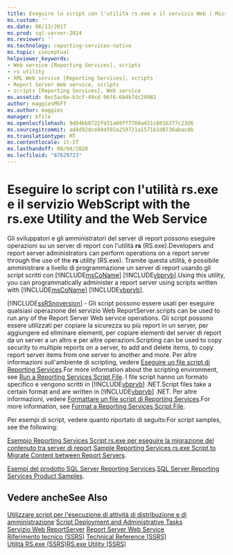 ```yaml
---
title: Eseguire lo script con l'utilità rs.exe e il servizio Web | Microsoft Docs
ms.custom: ''
ms.date: 06/13/2017
ms.prod: sql-server-2014
ms.reviewer: ''
ms.technology: reporting-services-native
ms.topic: conceptual
helpviewer_keywords:
- Web service [Reporting Services], scripts
- rs utility
- XML Web service [Reporting Services], scripts
- Report Server Web service, scripts
- scripts [Reporting Services], Web service
ms.assetid: 0ec5ac6e-b3cf-49cd-96f6-6b4b7dc29982
author: maggiesMSFT
ms.author: maggies
manager: kfile
ms.openlocfilehash: 9d84bb8722fd31a08ff7788ad31c601b377c23d6
ms.sourcegitcommit: ad4d92dce894592a259721a1571b1d8736abacdb
ms.translationtype: MT
ms.contentlocale: it-IT
ms.lasthandoff: 08/04/2020
ms.locfileid: "87629723"
---
```

# <a name="script-with-the-rsexe-utility-and-the-web-service"></a><span data-ttu-id="a9e61-102">Eseguire lo script con l'utilità rs.exe e il servizio Web</span><span class="sxs-lookup"><span data-stu-id="a9e61-102">Script with the rs.exe Utility and the Web Service</span></span>
  <span data-ttu-id="a9e61-103">Gli sviluppatori e gli amministratori del server di report possono eseguire operazioni su un server di report con l'utilità **rs** (RS.exe).</span><span class="sxs-lookup"><span data-stu-id="a9e61-103">Developers and report server administrators can perform operations on a report server through the use of the **rs** utility (RS.exe).</span></span> <span data-ttu-id="a9e61-104">Tramite questa utilità, è possibile amministrare a livello di programmazione un server di report usando gli script scritti con [!INCLUDE[msCoName](../../includes/msconame-md.md)] [!INCLUDE[vbprvb](../../includes/vbprvb-md.md)].</span><span class="sxs-lookup"><span data-stu-id="a9e61-104">Using this utility, you can programmatically administer a report server using scripts written with [!INCLUDE[msCoName](../../includes/msconame-md.md)] [!INCLUDE[vbprvb](../../includes/vbprvb-md.md)].</span></span>  
  
 [!INCLUDE[ssRSnoversion](../../includes/ssrsnoversion-md.md)] <span data-ttu-id="a9e61-105">- Gli script possono essere usati per eseguire qualsiasi operazione del servizio Web ReportServer.</span><span class="sxs-lookup"><span data-stu-id="a9e61-105">scripts can be used to run any of the Report Server Web service operations.</span></span> <span data-ttu-id="a9e61-106">Gli script possono essere utilizzati per copiare la sicurezza su più report in un server, per aggiungere ed eliminare elementi, per copiare elementi del server di report da un server a un altro e per altre operazioni.</span><span class="sxs-lookup"><span data-stu-id="a9e61-106">Scripting can be used to copy security to multiple reports on a server, to add and delete items, to copy report server items from one server to another and more.</span></span> <span data-ttu-id="a9e61-107">Per altre informazioni sull'ambiente di scripting, vedere [Eseguire un file script di Reporting Services](run-a-reporting-services-script-file.md).</span><span class="sxs-lookup"><span data-stu-id="a9e61-107">For more information about the scripting environment, see [Run a Reporting Services Script File](run-a-reporting-services-script-file.md).</span></span> <span data-ttu-id="a9e61-108">I file script hanno un formato specifico e vengono scritti in [!INCLUDE[vbprvb](../../includes/vbprvb-md.md)] .NET.</span><span class="sxs-lookup"><span data-stu-id="a9e61-108">Script files take a certain format and are written in [!INCLUDE[vbprvb](../../includes/vbprvb-md.md)] .NET.</span></span> <span data-ttu-id="a9e61-109">Per altre informazioni, vedere [Formattare un file script di Reporting Services](format-a-reporting-services-script-file.md).</span><span class="sxs-lookup"><span data-stu-id="a9e61-109">For more information, see [Format a Reporting Services Script File](format-a-reporting-services-script-file.md).</span></span>  
  
 <span data-ttu-id="a9e61-110">Per esempi di script, vedere quanto riportato di seguito:</span><span class="sxs-lookup"><span data-stu-id="a9e61-110">For script samples, see the following:</span></span>  
  
 <span data-ttu-id="a9e61-111">[Esempio Reporting Services Script rs.exe per eseguire la migrazione del contenuto tra server di report](sample-reporting-services-rs-exe-script-to-copy-content-between-report-servers.md).</span><span class="sxs-lookup"><span data-stu-id="a9e61-111">[Sample Reporting Services rs.exe Script to Migrate Content between Report Servers](sample-reporting-services-rs-exe-script-to-copy-content-between-report-servers.md).</span></span>  
  
 <span data-ttu-id="a9e61-112">[Esempi del prodotto SQL Server Reporting Services](https://go.microsoft.com/fwlink/?LinkId=177889).</span><span class="sxs-lookup"><span data-stu-id="a9e61-112">[SQL Server Reporting Services Product Samples](https://go.microsoft.com/fwlink/?LinkId=177889).</span></span>  
  
## <a name="see-also"></a><span data-ttu-id="a9e61-113">Vedere anche</span><span class="sxs-lookup"><span data-stu-id="a9e61-113">See Also</span></span>  
 <span data-ttu-id="a9e61-114">[Utilizzare script per l'esecuzione di attività di distribuzione e di amministrazione](script-deployment-and-administrative-tasks.md) </span><span class="sxs-lookup"><span data-stu-id="a9e61-114">[Script Deployment and Administrative Tasks](script-deployment-and-administrative-tasks.md) </span></span>  
 <span data-ttu-id="a9e61-115">[Servizio Web ReportServer](../report-server-web-service/report-server-web-service.md) </span><span class="sxs-lookup"><span data-stu-id="a9e61-115">[Report Server Web Service](../report-server-web-service/report-server-web-service.md) </span></span>  
 <span data-ttu-id="a9e61-116">[Riferimento tecnico &#40;SSRS&#41;](../technical-reference-ssrs.md) </span><span class="sxs-lookup"><span data-stu-id="a9e61-116">[Technical Reference &#40;SSRS&#41;](../technical-reference-ssrs.md) </span></span>  
 [<span data-ttu-id="a9e61-117">Utilità RS.exe &#40;SSRS&#41;</span><span class="sxs-lookup"><span data-stu-id="a9e61-117">RS.exe Utility &#40;SSRS&#41;</span></span>](rs-exe-utility-ssrs.md)  
  
  
